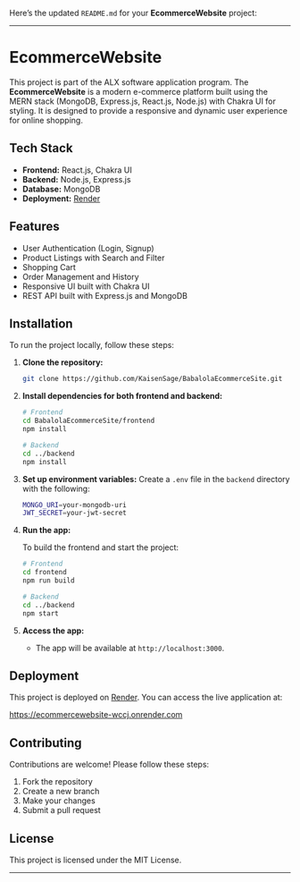 Here’s the updated `README.md` for your **EcommerceWebsite** project:

---

# EcommerceWebsite

This project is part of the ALX software application program. The **EcommerceWebsite** is a modern e-commerce platform built using the MERN stack (MongoDB, Express.js, React.js, Node.js) with Chakra UI for styling. It is designed to provide a responsive and dynamic user experience for online shopping.

## Tech Stack

- **Frontend:** React.js, Chakra UI
- **Backend:** Node.js, Express.js
- **Database:** MongoDB
- **Deployment:** [Render](https://render.com/)

## Features

- User Authentication (Login, Signup)
- Product Listings with Search and Filter
- Shopping Cart
- Order Management and History
- Responsive UI built with Chakra UI
- REST API built with Express.js and MongoDB

## Installation

To run the project locally, follow these steps:

1. **Clone the repository:**
   ```bash
   git clone https://github.com/KaisenSage/BabalolaEcommerceSite.git
   ```

2. **Install dependencies for both frontend and backend:**
   ```bash
   # Frontend
   cd BabalolaEcommerceSite/frontend
   npm install

   # Backend
   cd ../backend
   npm install
   ```

3. **Set up environment variables:**
   Create a `.env` file in the `backend` directory with the following:

   ```bash
   MONGO_URI=your-mongodb-uri
   JWT_SECRET=your-jwt-secret
   ```

4. **Run the app:**

   To build the frontend and start the project:

   ```bash
   # Frontend
   cd frontend
   npm run build

   # Backend
   cd ../backend
   npm start
   ```

5. **Access the app:**
   - The app will be available at `http://localhost:3000`.

## Deployment

This project is deployed on [Render](https://render.com/). You can access the live application at:

https://ecommercewebsite-wccj.onrender.com

## Contributing

Contributions are welcome! Please follow these steps:

1. Fork the repository
2. Create a new branch
3. Make your changes
4. Submit a pull request

## License

This project is licensed under the MIT License.

---
